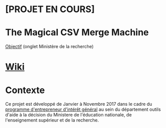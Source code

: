 # [PROJET EN COURS]

# The Magical CSV Merge Machine

[Objectif](http://www.gouvernement.fr/entrepreneur-interet-general) (onglet Ministère de la recherche)

# [Wiki](https://github.com/eig-2017/the-magical-csv-merge-machine/wiki)

# Contexte
Ce projet est développé de Janvier à Novembre 2017 dans le cadre du [programme d'entrepreneur d'intérêt général](https://www.etalab.gouv.fr/decouvrez-la-1e-promotion-des-entrepreneurs-dinteret-general) au sein du département outils d'aide à la décision du Ministere de l'éducation nationale, de l'enseignement supérieur et de la recherche.

